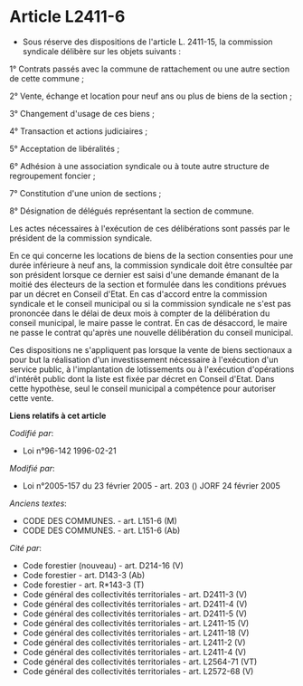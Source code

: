 # Article L2411-6

- Sous réserve des dispositions de l'article L. 2411-15, la commission syndicale délibère sur les objets suivants :

1° Contrats passés avec la commune de rattachement ou une autre section de cette commune ;

2° Vente, échange et location pour neuf ans ou plus de biens de la section ;

3° Changement d'usage de ces biens ;

4° Transaction et actions judiciaires ;

5° Acceptation de libéralités ;

6° Adhésion à une association syndicale ou à toute autre structure de regroupement foncier ;

7° Constitution d'une union de sections ;

8° Désignation de délégués représentant la section de commune.

Les actes nécessaires à l'exécution de ces délibérations sont passés par le président de la commission syndicale.

En ce qui concerne les locations de biens de la section consenties pour une durée inférieure à neuf ans, la commission
syndicale doit être consultée par son président lorsque ce dernier est saisi d'une demande émanant de la moitié des électeurs
de la section et formulée dans les conditions prévues par un décret en Conseil d'Etat. En cas d'accord entre la commission
syndicale et le conseil municipal ou si la commission syndicale ne s'est pas prononcée dans le délai de deux mois à compter
de la délibération du conseil municipal, le maire passe le contrat. En cas de désaccord, le maire ne passe le contrat
qu'après une nouvelle délibération du conseil municipal.

Ces dispositions ne s'appliquent pas lorsque la vente de biens sectionaux a pour but la réalisation d'un investissement
nécessaire à l'exécution d'un service public, à l'implantation de lotissements ou à l'exécution d'opérations d'intérêt public
dont la liste est fixée par décret en Conseil d'Etat. Dans cette hypothèse, seul le conseil municipal a compétence pour
autoriser cette vente.

**Liens relatifs à cet article**

_Codifié par_:

  - Loi n°96-142 1996-02-21

_Modifié par_:

  - Loi n°2005-157 du 23 février 2005 - art. 203 () JORF 24 février 2005

_Anciens textes_:

  - CODE DES COMMUNES. - art. L151-6 (M)
  - CODE DES COMMUNES. - art. L151-6 (Ab)

_Cité par_:

  - Code forestier (nouveau) - art. D214-16 (V)
  - Code forestier - art. D143-3 (Ab)
  - Code forestier - art. R*143-3 (T)
  - Code général des collectivités territoriales - art. D2411-3 (V)
  - Code général des collectivités territoriales - art. D2411-4 (V)
  - Code général des collectivités territoriales - art. D2411-5 (V)
  - Code général des collectivités territoriales - art. L2411-15 (V)
  - Code général des collectivités territoriales - art. L2411-18 (V)
  - Code général des collectivités territoriales - art. L2411-2 (V)
  - Code général des collectivités territoriales - art. L2411-4 (V)
  - Code général des collectivités territoriales - art. L2564-71 (VT)
  - Code général des collectivités territoriales - art. L2572-68 (V)
